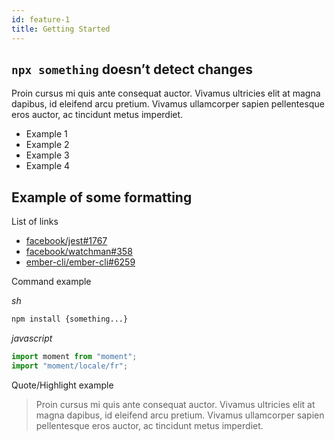 ```yaml
---
id: feature-1
title: Getting Started
---
```


## `npx something` doesn’t detect changes

Proin cursus mi quis ante consequat auctor. Vivamus ultricies elit at magna dapibus, id eleifend arcu pretium. Vivamus ullamcorper sapien pellentesque eros auctor, ac tincidunt metus imperdiet.

- Example 1
- Example 2
- Example 3
- Example 4

## Example of some formatting

List of links

- [facebook/jest#1767](https://github.com/facebook/jest/issues/1767)
- [facebook/watchman#358](https://github.com/facebook/watchman/issues/358)
- [ember-cli/ember-cli#6259](https://github.com/ember-cli/ember-cli/issues/6259)

Command example

_sh_

```sh
npm install {something...}
```

_javascript_

```js
import moment from "moment";
import "moment/locale/fr";
```

Quote/Highlight example

> Proin cursus mi quis ante consequat auctor. Vivamus ultricies elit at magna dapibus, id eleifend arcu pretium. Vivamus ullamcorper sapien pellentesque eros auctor, ac tincidunt metus imperdiet.
